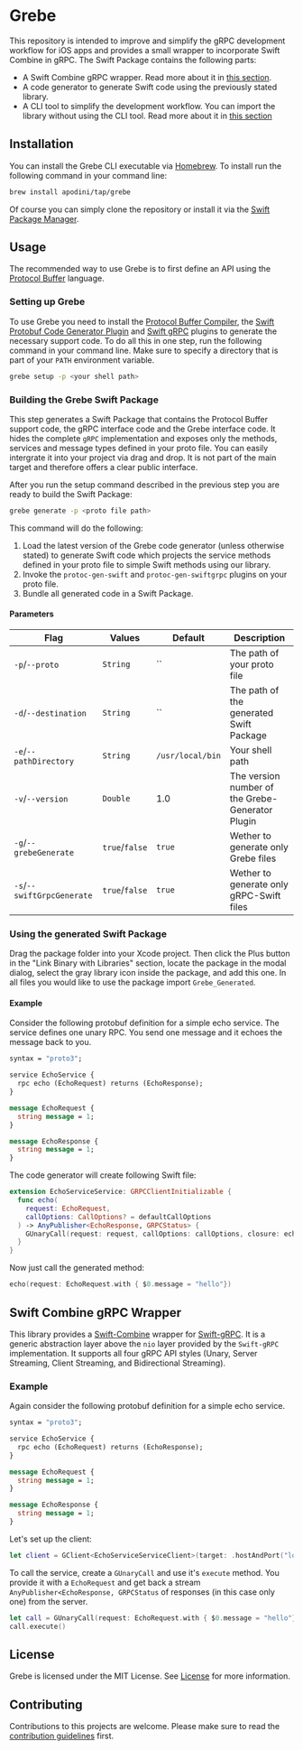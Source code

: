 # Grebe

This repository is intended to improve and simplify the gRPC development workflow for iOS apps and provides a small wrapper to incorporate Swift Combine in gRPC. The Swift Package contains the following parts: 
- A Swift Combine gRPC wrapper. Read more about it in [this section](#swift-combine-grpc-wrapper).
- A code generator to generate Swift code using the previously stated library.
- A CLI tool to simplify the development workflow. You can import the library without using the CLI tool. Read more about it in [this section](#building-the-grebe-swift-package)

## Installation
You can install the Grebe CLI executable via [Homebrew](https://brew.sh). To install run the following command in your command line:
```bash
brew install apodini/tap/grebe
```
Of course you can simply clone the repository or install it via the [Swift Package Manager](https://swift.org/package-manager/).

## Usage
The recommended way to use Grebe is to first define an API using the [Protocol Buffer](https://developers.google.com/protocol-buffers/) language.

### Setting up Grebe
To use Grebe you need to install the [Protocol Buffer Compiler](https://github.com/protocolbuffers/protobuf), the [Swift Protobuf Code Generator Plugin](https://github.com/apple/swift-protobuf) and [Swift gRPC](https://github.com/grpc/grpc-swift) plugins to generate the necessary support code. To do all this in one step, run the following command in your command line. Make sure to specify a directory that is part of your `PATH` environment variable.
```bash
grebe setup -p <your shell path>
```

### Building the Grebe Swift Package
This step generates a Swift Package that contains the Protocol Buffer support code, the gRPC interface code and the Grebe interface code. It hides the complete `gRPC` implementation and exposes only the methods, services and message types defined in your proto file. You can easily intergrate it into your project via drag and drop. It is not part of the main target and therefore offers a clear public interface.

After you run the setup command described in the previous step you are ready to build the Swift Package:

```bash
grebe generate -p <proto file path>
```

This command will do the following:
1. Load the latest version of the Grebe code generator (unless otherwise stated) to generate Swift code which projects the service methods defined in your proto file to simple Swift methods using our library.
2. Invoke the `protoc-gen-swift` and `protoc-gen-swiftgrpc` plugins on your proto file.
3. Bundle all generated code in a Swift Package.

#### Parameters

| Flag                 | Values         | Default          | Description                                      |
| -------------------- | -------------- | ---------------- | ------------------------------------------------ |
| `-p`/`--proto`       | `String`       | ``               | The path of your proto file                      |
| `-d`/`--destination` | `String`       | ``               | The path of the generated Swift Package          |
| `-e`/`--pathDirectory`  | `String`       | `/usr/local/bin` | Your shell path                                 |
| `-v`/`--version`     | `Double`       | 1.0              | The version number of the Grebe-Generator Plugin |
| `-g`/`--grebeGenerate`       | `true`/`false` | `true`           | Wether to generate only Grebe files              |
| `-s`/`--swiftGrpcGenerate`   | `true`/`false` | `true`           | Wether to generate only gRPC-Swift files         |

### Using the generated Swift Package
Drag the package folder  into your Xcode project. Then click the Plus button in the "Link Binary with Libraries" section, locate the package in the modal dialog, select the gray library icon inside the package, and add this one. In all files you would like to use the package import `Grebe_Generated`.

#### Example
Consider the following protobuf definition for a simple echo service. The service defines one unary RPC. You send one message and it echoes the message back to you.
```proto
syntax = "proto3";

service EchoService {
  rpc echo (EchoRequest) returns (EchoResponse);
}

message EchoRequest {
  string message = 1;
}

message EchoResponse {
  string message = 1;
}
```

The code generator will create following Swift file:
```swift
extension EchoServiceService: GRPCClientInitializable {
  func echo(
    request: EchoRequest, 
    callOptions: CallOptions? = defaultCallOptions
  ) -> AnyPublisher<EchoResponse, GRPCStatus> {
    GUnaryCall(request: request, callOptions: callOptions, closure: echo).execute()
  }
}
```
Now just call the generated method:
```swift
echo(request: EchoRequest.with { $0.message = "hello"})
```

## Swift Combine gRPC Wrapper
This library provides a [Swift-Combine](https://developer.apple.com/documentation/combine) wrapper for [Swift-gRPC](https://github.com/grpc/grpc-swift/tree/nio). It is a generic abstraction
layer above the `nio` layer provided by the `Swift-gRPC` implementation. It supports all four gRPC API styles (Unary, Server Streaming, Client Streaming, and Bidirectional Streaming).

### Example
Again consider the following protobuf definition for a simple echo service.
```proto
syntax = "proto3";

service EchoService {
  rpc echo (EchoRequest) returns (EchoResponse);
}

message EchoRequest {
  string message = 1;
}

message EchoResponse {
  string message = 1;
}
```

Let's set up the client:
```swift
let client = GClient<EchoServiceServiceClient>(target: .hostAndPort("localhost", 62801))
```

To call the service, create a `GUnaryCall` and use it's `execute` method. You provide it with a `EchoRequest` and get back a stream `AnyPublisher<EchoResponse, GRPCStatus` of responses (in this case only one) from the server.

```swift
let call = GUnaryCall(request: EchoRequest.with { $0.message = "hello"}, closure: client.service.echo)
call.execute()
```

## License
Grebe is licensed under the MIT License. See [License](https://github.com/Apodini/Grebe/blob/develop/LICENSE) for more information.

## Contributing
Contributions to this projects are welcome. Please make sure to read the [contribution guidelines](https://github.com/Apodini/.github/blob/master/contributing.md) first.
